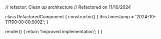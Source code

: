 // refactor: Clean up architecture
// Refactored on 11/10/2024

class RefactoredComponent {
  constructor() {
    this.timestamp = '2024-10-11T00:00:00.000Z';
  }

  render() {
    return 'Improved implementation';
  }
}